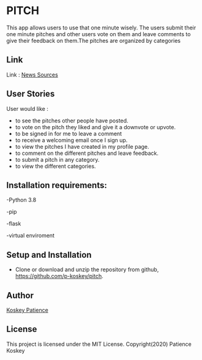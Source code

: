 
# PITCH
This app allows users to use that one minute wisely. The users submit their one minute pitches and other users vote on them and leave comments to give their feedback on them.The pitches are organized by categories

## Link

Link : [News Sources](https://pitch-koskey.herokuapp.com/)

## User Stories
User would like : 
- to see the pitches other people have posted.
- to vote on the pitch they liked and give it a downvote or upvote.
- to be signed in for me to leave a comment
- to receive a welcoming email once I sign up.
- to view the pitches I have created in my profile page.
- to comment on the different pitches and leave feedback.
- to submit a pitch in any category.
- to view the different categories.


## Installation requirements:
-Python 3.8

-pip

-flask

-virtual enviroment



## Setup and Installation
- Clone or download and unzip the repository from github, https://github.com/p-koskey/pitch.

## Author
[Koskey Patience](https://github.com/p-koskey)

## License
This project is licensed under the MIT License. 
Copyright(2020) Patience Koskey
